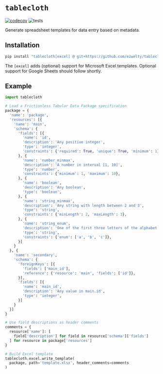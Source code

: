 `tablecloth`
============

[![codecov](https://codecov.io/gh/ezwelty/tablecloth/branch/main/graph/badge.svg?token=RP9E7WLFCI)](https://codecov.io/gh/ezwelty/tablecloth)
![tests](https://github.com/ezwelty/tablecloth/actions/workflows/tests.yaml/badge.svg)

Generate spreadsheet templates for data entry based on metadata.

## Installation

```sh
pip install "tablecloth[excel] @ git+https://github.com/ezwelty/tablecloth"
```

The `[excel]` adds (optional) support for Microsoft Excel templates.
Optional support for Google Sheets should follow shortly.

## Example

```py
import tablecloth

# Load a Frictionless Tabular Data Package specification
package = {
  'name': 'package',
  'resources': [{
    'name': 'main',
    'schema': {
      'fields': [{
        'name': 'id',
        'description': 'Any positive integer',
        'type': 'integer',
        'constraints': {'required': True, 'unique': True, 'minimum': 1},
      }, {
        'name': 'number_minmax',
        'description': 'A number in interval [1, 10]',
        'type': 'number',
        'constraints': {'minimum': 1, 'maximum': 10},
      }, {
        'name': 'boolean',
        'description': 'Any boolean',
        'type': 'boolean',
      }, {
        'name': 'string_minmax',
        'description': 'Any string with length between 2 and 3',
        'type': 'string',
        'constraints': {'minLength': 2, 'maxLength': 3},
      }, {
        'name': 'string_enum',
        'description': 'One of the first three letters of the alphabet',
        'type': 'string',
        'constraints': {'enum': ['a', 'b', 'c']},
      }]
    }
  }, {
    'name': 'secondary',
    'schema': {
      'foreignKeys': [{
        'fields': ['main_id'],
        'reference': {'resource': 'main', 'fields': ['id']},
      }],
      'fields': [{
        'name': 'main_id',
        'description': 'Any value in main.id',
        'type': 'integer',
      }]
    }
  }]
}

# Use field descriptions as header comments
comments = {
  resource['name']: [
    field['description'] for field in resource['schema']['fields']
  ] for resource in package['resources']
}

# Build Excel template
tablecloth.excel.write_template(
  package, path='template.xlsx', header_comments=comments
)
```
